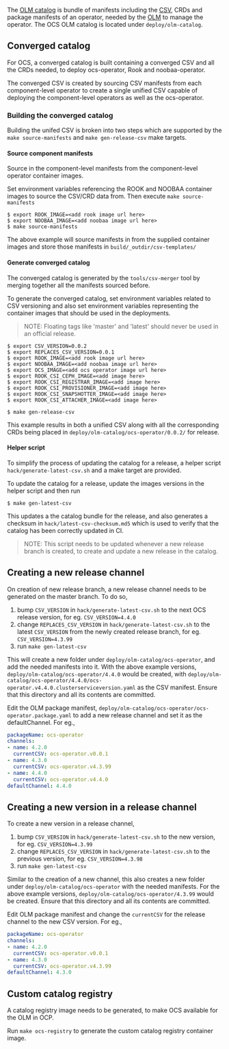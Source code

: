 The [OLM catalog][1] is bundle of manifests including the [CSV][2], CRDs and package manifests of an operator, needed by the [OLM][3] to manage the operator.
The OCS OLM catalog is located under `deploy/olm-catalog`.

## Converged catalog

For OCS, a converged catalog is built containing a converged CSV and all the CRDs needed, to deploy ocs-operator, Rook and noobaa-operator.

The converged CSV is created by sourcing CSV manifests from each component-level operator to create a single unified CSV capable of deploying the component-level operators as well as the ocs-operator.

### Building the converged catalog

Building the unifed CSV is broken into two steps which are supported by the `make source-manifests` and `make gen-release-csv` make targets.

#### Source component manifests

Source in the component-level manifests from the component-level operator container images.

Set environment variables referencing the ROOK and NOOBAA container images to source the CSV/CRD data from. Then execute `make source-manifests`

```console
$ export ROOK_IMAGE=<add rook image url here>
$ export NOOBAA_IMAGE=<add noobaa image url here>
$ make source-manifests
```

The above example will source manifests in from the supplied container images and store those manifests in `build/_outdir/csv-templates/`

#### Generate converged catalog

The converged catalog is generated by the `tools/csv-merger` tool by merging together all the manifests sourced before.

To generate the converged catalog, set environment variables related to CSV versioning and also set environment variables representing the container images that should be used in the deployments.

> NOTE: Floating tags like 'master' and 'latest' should never be used in an official release.

```console
$ export CSV_VERSION=0.0.2
$ export REPLACES_CSV_VERSION=0.0.1
$ export ROOK_IMAGE=<add rook image url here>
$ export NOOBAA_IMAGE=<add noobaa image url here>
$ export OCS_IMAGE=<add ocs operator image url here>
$ export ROOK_CSI_CEPH_IMAGE=<add image here>
$ export ROOK_CSI_REGISTRAR_IMAGE=<add image here>
$ export ROOK_CSI_PROVISIONER_IMAGE=<add image here>
$ export ROOK_CSI_SNAPSHOTTER_IMAGE=<add image here>
$ export ROOK_CSI_ATTACHER_IMAGE=<add image here>

$ make gen-release-csv
```

This example results in both a unified CSV along with all the corresponding CRDs being placed in `deploy/olm-catalog/ocs-operator/0.0.2/` for release.

#### Helper script

To simplify the process of updating the catalog for a release, a helper script `hack/generate-latest-csv.sh` and a make target are provided.

To update the catalog for a release, update the images versions in the helper script and then run

```console
$ make gen-latest-csv
```

This updates a the catalog bundle for the release, and also generates a checksum in `hack/latest-csv-checksum.md5` which is used to verify that the catalog has been correctly updated in CI.

> NOTE: This script needs to be updated whenever a new release branch is created, to create and update a new release in the catalog.

## Creating a new release channel

On creation of new release branch, a new release channel needs to be generated on the master branch.
To do so,

1. bump `CSV_VERSION` in `hack/generate-latest-csv.sh` to the next OCS release version, for eg. `CSV_VERSION=4.4.0`
2. change `REPLACES_CSV_VERSION` in `hack/generate-latest-csv.sh` to the latest `CSV_VERSION` from the newly created release branch, for eg. `CSV_VERSION=4.3.99`
3. run `make gen-latest-csv`

This will create a new folder under `deploy/olm-catalog/ocs-operator`, and add the needed manifests into it.
With the above example versions, `deploy/olm-catalog/ocs-operator/4.4.0` would be created, with `deploy/olm-catalog/ocs-operator/4.4.0/ocs-operator.v4.4.0.clusterserviceversion.yaml` as the CSV manifest.
Ensure that this directory and all its contents are committed.

Edit the OLM package manifest, `deploy/olm-catalog/ocs-operator/ocs-operator.package.yaml` to add a new release channel and set it as the defaultChannel.
For eg.,

```yaml
packageName: ocs-operator
channels:
- name: 4.2.0
  currentCSV: ocs-operator.v0.0.1
- name: 4.3.0
  currentCSV: ocs-operator.v4.3.99
- name: 4.4.0
  currentCSV: ocs-operator.v4.4.0
defaultChannel: 4.4.0
```

## Creating a new version in a release channel

To create a new version in a release channel,

1. bump `CSV_VERSION` in `hack/generate-latest-csv.sh` to the new version, for eg. `CSV_VERSION=4.3.99`
2. change `REPLACES_CSV_VERSION` in `hack/generate-latest-csv.sh` to the previous version, for eg. `CSV_VERSION=4.3.98`
3. run `make gen-latest-csv`

Similar to the creation of a new channel, this also creates a new folder under `deploy/olm-catalog/ocs-operator` with the needed manifests.
For the above example versions, `deploy/olm-catalog/ocs-operator/4.3.99` would be created.
Ensure that this directory and all its contents are committed.

Edit OLM package manifest and change the `currentCSV` for the release channel to the new CSV version.
For eg.,

```yaml
packageName: ocs-operator
channels:
- name: 4.2.0
  currentCSV: ocs-operator.v0.0.1
- name: 4.3.0
  currentCSV: ocs-operator.v4.3.99
defaultChannel: 4.3.0
```


## Custom catalog registry

A catalog registry image needs to be generated, to make OCS available for the OLM in OCP.

Run `make ocs-registry` to generate the custom catalog registry container image.


[1]: https://github.com/operator-framework/operator-lifecycle-manager/blob/master/doc/design/architecture.md#catalog-registry-design
[2]: https://github.com/operator-framework/operator-lifecycle-manager/blob/master/doc/design/architecture.md#what-is-a-clusterserviceversion
[3]: https://github.com/operator-framework/operator-lifecycle-manager
